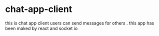 # chat-app-client
this is chat app client users can send messages for others . this app has been maked by react and socket io 
